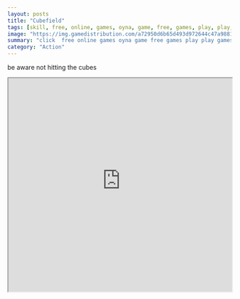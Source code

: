 ```yaml
---
layout: posts
title: "Cubefield"
tags: [skill, free, online, games, oyna, game, free, games, play, play, games]
image: "https://img.gamedistribution.com/a72950d6b65d493d972644c47a988192.jpg"
summary: "click  free online games oyna game free games play play games"
category: "Action"
---
```


be aware not hitting the cubes

<iframe width="100%" height="480px;" src="https://html5.gamedistribution.com/a72950d6b65d493d972644c47a988192/"></iframe>